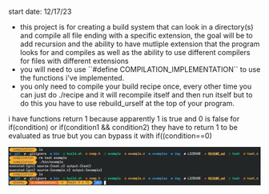 start date: 12/17/23
<ul>
<li>this project is for creating a build system that can look in a directory(s) and compile all file ending with a specific extension, the goal will be to add recursion and the ability to have mutliple 
extension that the program looks for and compiles as well as the ability to use different compilers for files with different extensions</li>
<li>
you will need to use ``#define COMPILATION_IMPLEMENTATION`` to use the functions i've implemented. </li> 
<li>you only need to compile your build recipe once, every other time you can just do ./recipe and it will recompile itself and then run itself but to do this you have to use rebuild_urself at the top of your program.</li>
</ul>

i have functions return 1 because apparently 1 is true and 0 is false for if(condition) or if(condition1 && condition2) they have to return 1 to be evaluated as true but you can bypass it with if((condition==0)

![](img/POC.png)
